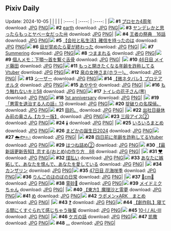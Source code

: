 ## Pixiv Daily
Update: 2024-10-05
|      |      |      |
| :----: | :----: | :----: |
|![](https://pixiv.microyu.workers.dev/c/240x480/img-master/img/2024/10/03/00/01/48/122979717_p0_master1200.jpg) **#1** [プロセカ4周年](https://www.pixiv.net/artworks/122979717) download: [JPG](https://pixiv.microyu.workers.dev/img-original/img/2024/10/03/00/01/48/122979717_p0.jpg) [PNG](https://pixiv.microyu.workers.dev/img-original/img/2024/10/03/00/01/48/122979717_p0.png)|![](https://pixiv.microyu.workers.dev/c/240x480/img-master/img/2024/10/03/00/00/38/122979547_p0_master1200.jpg) **#2** [earth](https://www.pixiv.net/artworks/122979547) download: [JPG](https://pixiv.microyu.workers.dev/img-original/img/2024/10/03/00/00/38/122979547_p0.jpg) [PNG](https://pixiv.microyu.workers.dev/img-original/img/2024/10/03/00/00/38/122979547_p0.png)|![](https://pixiv.microyu.workers.dev/c/240x480/img-master/img/2024/10/04/00/01/49/123007797_p0_master1200.jpg) **#3** [ヤンデレかと思ったらもっとヤベー女だった㊽](https://www.pixiv.net/artworks/123007797) download: [JPG](https://pixiv.microyu.workers.dev/img-original/img/2024/10/04/00/01/49/123007797_p0.jpg) [PNG](https://pixiv.microyu.workers.dev/img-original/img/2024/10/04/00/01/49/123007797_p0.png)|
|![](https://pixiv.microyu.workers.dev/c/240x480/img-master/img/2024/10/03/21/25/39/123002249_p0_master1200.jpg) **#4** [王者の祭典　16話](https://www.pixiv.net/artworks/123002249) download: [JPG](https://pixiv.microyu.workers.dev/img-original/img/2024/10/03/21/25/39/123002249_p0.jpg) [PNG](https://pixiv.microyu.workers.dev/img-original/img/2024/10/03/21/25/39/123002249_p0.png)|![](https://pixiv.microyu.workers.dev/c/240x480/img-master/img/2024/10/04/12/00/11/123018697_p0_master1200.jpg) **#5** [【会社と私生活】確信を持ったのは](https://www.pixiv.net/artworks/123018697) download: [JPG](https://pixiv.microyu.workers.dev/img-original/img/2024/10/04/12/00/11/123018697_p0.jpg) [PNG](https://pixiv.microyu.workers.dev/img-original/img/2024/10/04/12/00/11/123018697_p0.png)|![](https://pixiv.microyu.workers.dev/c/240x480/img-master/img/2024/10/04/07/30/01/123015132_p0_master1200.jpg) **#6** [目が覚めたら夏が終わった](https://www.pixiv.net/artworks/123015132) download: [JPG](https://pixiv.microyu.workers.dev/img-original/img/2024/10/04/07/30/01/123015132_p0.jpg) [PNG](https://pixiv.microyu.workers.dev/img-original/img/2024/10/04/07/30/01/123015132_p0.png)|
|![](https://pixiv.microyu.workers.dev/c/240x480/img-master/img/2024/10/04/00/00/30/123007590_p0_master1200.jpg) **#7** [Summering](https://www.pixiv.net/artworks/123007590) download: [JPG](https://pixiv.microyu.workers.dev/img-original/img/2024/10/04/00/00/30/123007590_p0.jpg) [PNG](https://pixiv.microyu.workers.dev/img-original/img/2024/10/04/00/00/30/123007590_p0.png)|![](https://pixiv.microyu.workers.dev/c/240x480/img-master/img/2024/10/03/00/08/20/122980031_p0_master1200.jpg) **#8** [つままれる](https://www.pixiv.net/artworks/122980031) download: [JPG](https://pixiv.microyu.workers.dev/img-original/img/2024/10/03/00/08/20/122980031_p0.jpg) [PNG](https://pixiv.microyu.workers.dev/img-original/img/2024/10/03/00/08/20/122980031_p0.png)|![](https://pixiv.microyu.workers.dev/c/240x480/img-master/img/2024/10/03/06/00/08/122985712_p0_master1200.jpg) **#9** [個人メモ：下顎～首を繋ぐ舌骨](https://www.pixiv.net/artworks/122985712) download: [JPG](https://pixiv.microyu.workers.dev/img-original/img/2024/10/03/06/00/08/122985712_p0.jpg) [PNG](https://pixiv.microyu.workers.dev/img-original/img/2024/10/03/06/00/08/122985712_p0.png)|
|![](https://pixiv.microyu.workers.dev/c/240x480/img-master/img/2024/10/03/10/23/57/122989015_p0_master1200.jpg) **#10** [46日目 メイド藤田](https://www.pixiv.net/artworks/122989015) download: [JPG](https://pixiv.microyu.workers.dev/img-original/img/2024/10/03/10/23/57/122989015_p0.jpg) [PNG](https://pixiv.microyu.workers.dev/img-original/img/2024/10/03/10/23/57/122989015_p0.png)|![](https://pixiv.microyu.workers.dev/c/240x480/img-master/img/2024/10/03/21/08/24/123001708_p0_master1200.jpg) **#11** [もっと開きたくなる年齢を詐称してるVtuber](https://www.pixiv.net/artworks/123001708) download: [JPG](https://pixiv.microyu.workers.dev/img-original/img/2024/10/03/21/08/24/123001708_p0.jpg) [PNG](https://pixiv.microyu.workers.dev/img-original/img/2024/10/03/21/08/24/123001708_p0.png)|![](https://pixiv.microyu.workers.dev/c/240x480/img-master/img/2024/10/03/14/14/00/122992342_p0_master1200.jpg) **#12** [泉の女神さま(ホラー)。](https://www.pixiv.net/artworks/122992342) download: [JPG](https://pixiv.microyu.workers.dev/img-original/img/2024/10/03/14/14/00/122992342_p0.jpg) [PNG](https://pixiv.microyu.workers.dev/img-original/img/2024/10/03/14/14/00/122992342_p0.png)|
|![](https://pixiv.microyu.workers.dev/c/240x480/img-master/img/2024/10/03/00/00/27/122979495_p0_master1200.jpg) **#13** [シーザー](https://www.pixiv.net/artworks/122979495) download: [JPG](https://pixiv.microyu.workers.dev/img-original/img/2024/10/03/00/00/27/122979495_p0.jpg) [PNG](https://pixiv.microyu.workers.dev/img-original/img/2024/10/03/00/00/27/122979495_p0.png)|![](https://pixiv.microyu.workers.dev/c/240x480/img-master/img/2024/10/03/15/54/12/122993893_p0_master1200.jpg) **#14** [【微ネタバレ】プロテアオルタ](https://www.pixiv.net/artworks/122993893) download: [JPG](https://pixiv.microyu.workers.dev/img-original/img/2024/10/03/15/54/12/122993893_p0.jpg) [PNG](https://pixiv.microyu.workers.dev/img-original/img/2024/10/03/15/54/12/122993893_p0.png)|![](https://pixiv.microyu.workers.dev/c/240x480/img-master/img/2024/10/03/04/30/01/122984759_p0_master1200.jpg) **#15** [あややや](https://www.pixiv.net/artworks/122984759) download: [JPG](https://pixiv.microyu.workers.dev/img-original/img/2024/10/03/04/30/01/122984759_p0.jpg) [PNG](https://pixiv.microyu.workers.dev/img-original/img/2024/10/03/04/30/01/122984759_p0.png)|
|![](https://pixiv.microyu.workers.dev/c/240x480/img-master/img/2024/10/03/17/35/25/122995783_p0_master1200.jpg) **#16** [もう触れないキミ58](https://www.pixiv.net/artworks/122995783) download: [JPG](https://pixiv.microyu.workers.dev/img-original/img/2024/10/03/17/35/25/122995783_p0.jpg) [PNG](https://pixiv.microyu.workers.dev/img-original/img/2024/10/03/17/35/25/122995783_p0.png)|![](https://pixiv.microyu.workers.dev/c/240x480/img-master/img/2024/10/03/00/00/27/122979496_p0_master1200.jpg) **#17** [トイレの花子さん(黒)](https://www.pixiv.net/artworks/122979496) download: [JPG](https://pixiv.microyu.workers.dev/img-original/img/2024/10/03/00/00/27/122979496_p0.jpg) [PNG](https://pixiv.microyu.workers.dev/img-original/img/2024/10/03/00/00/27/122979496_p0.png)|![](https://pixiv.microyu.workers.dev/c/240x480/img-master/img/2024/10/03/02/14/11/122983147_p0_master1200.jpg) **#18** [1st anniversary](https://www.pixiv.net/artworks/122983147) download: [JPG](https://pixiv.microyu.workers.dev/img-original/img/2024/10/03/02/14/11/122983147_p0.jpg) [PNG](https://pixiv.microyu.workers.dev/img-original/img/2024/10/03/02/14/11/122983147_p0.png)|
|![](https://pixiv.microyu.workers.dev/c/240x480/img-master/img/2024/10/04/00/00/45/123007650_p0_master1200.jpg) **#19** [「悪霊を退治する人の話」13](https://www.pixiv.net/artworks/123007650) download: [JPG](https://pixiv.microyu.workers.dev/img-original/img/2024/10/04/00/00/45/123007650_p0.jpg) [PNG](https://pixiv.microyu.workers.dev/img-original/img/2024/10/04/00/00/45/123007650_p0.png)|![](https://pixiv.microyu.workers.dev/c/240x480/img-master/img/2024/10/04/17/47/42/123024407_p0_master1200.jpg) **#20** [掟破りの名探偵。](https://www.pixiv.net/artworks/123024407) download: [JPG](https://pixiv.microyu.workers.dev/img-original/img/2024/10/04/17/47/42/123024407_p0.jpg) [PNG](https://pixiv.microyu.workers.dev/img-original/img/2024/10/04/17/47/42/123024407_p0.png)|![](https://pixiv.microyu.workers.dev/c/240x480/img-master/img/2024/10/04/17/33/20/123023787_p0_master1200.jpg) **#21** [目的。](https://www.pixiv.net/artworks/123023787) download: [JPG](https://pixiv.microyu.workers.dev/img-original/img/2024/10/04/17/33/20/123023787_p0.jpg) [PNG](https://pixiv.microyu.workers.dev/img-original/img/2024/10/04/17/33/20/123023787_p0.png)|
|![](https://pixiv.microyu.workers.dev/c/240x480/img-master/img/2024/10/03/00/03/24/122979829_p0_master1200.jpg) **#22** [出社日昼休み前の奥さん【カラー版】](https://www.pixiv.net/artworks/122979829) download: [JPG](https://pixiv.microyu.workers.dev/img-original/img/2024/10/03/00/03/24/122979829_p0.jpg) [PNG](https://pixiv.microyu.workers.dev/img-original/img/2024/10/03/00/03/24/122979829_p0.png)|![](https://pixiv.microyu.workers.dev/c/240x480/img-master/img/2024/10/04/20/30/02/123029030_p0_master1200.jpg) **#23** [三段アイス②](https://www.pixiv.net/artworks/123029030) download: [JPG](https://pixiv.microyu.workers.dev/img-original/img/2024/10/04/20/30/02/123029030_p0.jpg) [PNG](https://pixiv.microyu.workers.dev/img-original/img/2024/10/04/20/30/02/123029030_p0.png)|![](https://pixiv.microyu.workers.dev/c/240x480/img-master/img/2024/10/03/00/09/29/122980074_p0_master1200.jpg) **#24** [🕯️](https://www.pixiv.net/artworks/122980074) download: [JPG](https://pixiv.microyu.workers.dev/img-original/img/2024/10/03/00/09/29/122980074_p0.jpg) [PNG](https://pixiv.microyu.workers.dev/img-original/img/2024/10/03/00/09/29/122980074_p0.png)|
|![](https://pixiv.microyu.workers.dev/c/240x480/img-master/img/2024/10/03/22/58/20/123005330_p0_master1200.jpg) **#25** [いろいろまとめ](https://www.pixiv.net/artworks/123005330) download: [JPG](https://pixiv.microyu.workers.dev/img-original/img/2024/10/03/22/58/20/123005330_p0.jpg) [PNG](https://pixiv.microyu.workers.dev/img-original/img/2024/10/03/22/58/20/123005330_p0.png)|![](https://pixiv.microyu.workers.dev/c/240x480/img-master/img/2024/10/03/00/24/36/122980547_p0_master1200.jpg) **#26** [まどかの誕生日2024](https://www.pixiv.net/artworks/122980547) download: [JPG](https://pixiv.microyu.workers.dev/img-original/img/2024/10/03/00/24/36/122980547_p0.jpg) [PNG](https://pixiv.microyu.workers.dev/img-original/img/2024/10/03/00/24/36/122980547_p0.png)|![](https://pixiv.microyu.workers.dev/c/240x480/img-master/img/2024/10/03/03/39/02/122984231_p0_master1200.jpg) **#27** [☁️🐟⭐🎶](https://www.pixiv.net/artworks/122984231) download: [JPG](https://pixiv.microyu.workers.dev/img-original/img/2024/10/03/03/39/02/122984231_p0.jpg) [PNG](https://pixiv.microyu.workers.dev/img-original/img/2024/10/03/03/39/02/122984231_p0.png)|
|![](https://pixiv.microyu.workers.dev/c/240x480/img-master/img/2024/10/04/21/11/00/123030310_p0_master1200.jpg) **#28** [四日前に年齢を詐称してるVtuber](https://www.pixiv.net/artworks/123030310) download: [JPG](https://pixiv.microyu.workers.dev/img-original/img/2024/10/04/21/11/00/123030310_p0.jpg) [PNG](https://pixiv.microyu.workers.dev/img-original/img/2024/10/04/21/11/00/123030310_p0.png)|![](https://pixiv.microyu.workers.dev/c/240x480/img-master/img/2024/10/04/00/02/11/123007825_p0_master1200.jpg) **#29** [はつね詰め②](https://www.pixiv.net/artworks/123007825) download: [JPG](https://pixiv.microyu.workers.dev/img-original/img/2024/10/04/00/02/11/123007825_p0.jpg) [PNG](https://pixiv.microyu.workers.dev/img-original/img/2024/10/04/00/02/11/123007825_p0.png)|![](https://pixiv.microyu.workers.dev/c/240x480/img-master/img/2024/10/04/12/21/04/123019076_p0_master1200.jpg) **#30** [【最新話更新告知】恋する(おとめ)の作り方　88](https://www.pixiv.net/artworks/123019076) download: [JPG](https://pixiv.microyu.workers.dev/img-original/img/2024/10/04/12/21/04/123019076_p0.jpg) [PNG](https://pixiv.microyu.workers.dev/img-original/img/2024/10/04/12/21/04/123019076_p0.png)|
|![](https://pixiv.microyu.workers.dev/c/240x480/img-master/img/2024/10/03/00/00/16/122979450_p0_master1200.jpg) **#31** [❤](https://www.pixiv.net/artworks/122979450) download: [JPG](https://pixiv.microyu.workers.dev/img-original/img/2024/10/03/00/00/16/122979450_p0.jpg) [PNG](https://pixiv.microyu.workers.dev/img-original/img/2024/10/03/00/00/16/122979450_p0.png)|![](https://pixiv.microyu.workers.dev/c/240x480/img-master/img/2024/10/04/07/03/51/123014791_p0_master1200.jpg) **#32** [煤払い](https://www.pixiv.net/artworks/123014791) download: [JPG](https://pixiv.microyu.workers.dev/img-original/img/2024/10/04/07/03/51/123014791_p0.jpg) [PNG](https://pixiv.microyu.workers.dev/img-original/img/2024/10/04/07/03/51/123014791_p0.png)|![](https://pixiv.microyu.workers.dev/c/240x480/img-master/img/2024/10/03/14/25/08/122992487_p0_master1200.jpg) **#33** [あなたに嫉妬して、あなたを恨んで、あなたを愛している](https://www.pixiv.net/artworks/122992487) download: [JPG](https://pixiv.microyu.workers.dev/img-original/img/2024/10/03/14/25/08/122992487_p0.jpg) [PNG](https://pixiv.microyu.workers.dev/img-original/img/2024/10/03/14/25/08/122992487_p0.png)|
|![](https://pixiv.microyu.workers.dev/c/240x480/img-master/img/2024/10/03/19/35/20/122998861_p0_master1200.jpg) **#34** [カンザリン](https://www.pixiv.net/artworks/122998861) download: [JPG](https://pixiv.microyu.workers.dev/img-original/img/2024/10/03/19/35/20/122998861_p0.jpg) [PNG](https://pixiv.microyu.workers.dev/img-original/img/2024/10/03/19/35/20/122998861_p0.png)|![](https://pixiv.microyu.workers.dev/c/240x480/img-master/img/2024/10/04/14/55/50/123021281_p0_master1200.jpg) **#35** [47日目 花海咲季](https://www.pixiv.net/artworks/123021281) download: [JPG](https://pixiv.microyu.workers.dev/img-original/img/2024/10/04/14/55/50/123021281_p0.jpg) [PNG](https://pixiv.microyu.workers.dev/img-original/img/2024/10/04/14/55/50/123021281_p0.png)|![](https://pixiv.microyu.workers.dev/c/240x480/img-master/img/2024/10/03/16/36/20/122994659_p0_master1200.jpg) **#36** [りんごのほのぼの日常](https://www.pixiv.net/artworks/122994659) download: [JPG](https://pixiv.microyu.workers.dev/img-original/img/2024/10/03/16/36/20/122994659_p0.jpg) [PNG](https://pixiv.microyu.workers.dev/img-original/img/2024/10/03/16/36/20/122994659_p0.png)|
|![](https://pixiv.microyu.workers.dev/c/240x480/img-master/img/2024/10/03/20/38/23/123000703_p0_master1200.jpg) **#37** [💜cm💜](https://www.pixiv.net/artworks/123000703) download: [JPG](https://pixiv.microyu.workers.dev/img-original/img/2024/10/03/20/38/23/123000703_p0.jpg) [PNG](https://pixiv.microyu.workers.dev/img-original/img/2024/10/03/20/38/23/123000703_p0.png)|![](https://pixiv.microyu.workers.dev/c/240x480/img-master/img/2024/10/03/01/13/42/122981911_p0_master1200.jpg) **#38** [霊砂🎨](https://www.pixiv.net/artworks/122981911) download: [JPG](https://pixiv.microyu.workers.dev/img-original/img/2024/10/03/01/13/42/122981911_p0.jpg) [PNG](https://pixiv.microyu.workers.dev/img-original/img/2024/10/03/01/13/42/122981911_p0.png)|![](https://pixiv.microyu.workers.dev/c/240x480/img-master/img/2024/10/03/00/24/13/122980538_p0_master1200.jpg) **#39** [メイドミクちゃん](https://www.pixiv.net/artworks/122980538) download: [JPG](https://pixiv.microyu.workers.dev/img-original/img/2024/10/03/00/24/13/122980538_p0.jpg) [PNG](https://pixiv.microyu.workers.dev/img-original/img/2024/10/03/00/24/13/122980538_p0.png)|
|![](https://pixiv.microyu.workers.dev/c/240x480/img-master/img/2024/10/04/18/37/15/123025789_p0_master1200.jpg) **#40** [【東方】魔理沙と霊夢](https://www.pixiv.net/artworks/123025789) download: [JPG](https://pixiv.microyu.workers.dev/img-original/img/2024/10/04/18/37/15/123025789_p0.jpg) [PNG](https://pixiv.microyu.workers.dev/img-original/img/2024/10/04/18/37/15/123025789_p0.png)|![](https://pixiv.microyu.workers.dev/c/240x480/img-master/img/2024/10/04/04/30/01/123013026_p0_master1200.jpg) **#41** [め](https://www.pixiv.net/artworks/123013026) download: [JPG](https://pixiv.microyu.workers.dev/img-original/img/2024/10/04/04/30/01/123013026_p0.jpg) [PNG](https://pixiv.microyu.workers.dev/img-original/img/2024/10/04/04/30/01/123013026_p0.png)|![](https://pixiv.microyu.workers.dev/c/240x480/img-master/img/2024/10/04/18/38/32/123025818_p0_master1200.jpg) **#42** [ラボメン×ARK　まとめ](https://www.pixiv.net/artworks/123025818) download: [JPG](https://pixiv.microyu.workers.dev/img-original/img/2024/10/04/18/38/32/123025818_p0.jpg) [PNG](https://pixiv.microyu.workers.dev/img-original/img/2024/10/04/18/38/32/123025818_p0.png)|
|![](https://pixiv.microyu.workers.dev/c/240x480/img-master/img/2024/10/04/07/52/27/123015410_p0_master1200.jpg) **#43** [❓](https://www.pixiv.net/artworks/123015410) download: [JPG](https://pixiv.microyu.workers.dev/img-original/img/2024/10/04/07/52/27/123015410_p0.jpg) [PNG](https://pixiv.microyu.workers.dev/img-original/img/2024/10/04/07/52/27/123015410_p0.png)|![](https://pixiv.microyu.workers.dev/c/240x480/img-master/img/2024/10/04/18/05/03/123008422_p0_master1200.jpg) **#44** [【創作BL】寝てる間にくすぐられて感じちゃう後輩](https://www.pixiv.net/artworks/123008422) download: [JPG](https://pixiv.microyu.workers.dev/img-original/img/2024/10/04/18/05/03/123008422_p0.jpg) [PNG](https://pixiv.microyu.workers.dev/img-original/img/2024/10/04/18/05/03/123008422_p0.png)|![](https://pixiv.microyu.workers.dev/c/240x480/img-master/img/2024/10/03/01/17/07/122981547_p0_master1200.jpg) **#45** [10-Ⅰ / AL-Ⅲ](https://www.pixiv.net/artworks/122981547) download: [JPG](https://pixiv.microyu.workers.dev/img-original/img/2024/10/03/01/17/07/122981547_p0.jpg) [PNG](https://pixiv.microyu.workers.dev/img-original/img/2024/10/03/01/17/07/122981547_p0.png)|
|![](https://pixiv.microyu.workers.dev/c/240x480/img-master/img/2024/10/03/22/23/07/123004253_p0_master1200.jpg) **#46** [ケガの話](https://www.pixiv.net/artworks/123004253) download: [JPG](https://pixiv.microyu.workers.dev/img-original/img/2024/10/03/22/23/07/123004253_p0.jpg) [PNG](https://pixiv.microyu.workers.dev/img-original/img/2024/10/03/22/23/07/123004253_p0.png)|![](https://pixiv.microyu.workers.dev/c/240x480/img-master/img/2024/10/04/13/33/53/123020097_p0_master1200.jpg) **#47** [凯撒](https://www.pixiv.net/artworks/123020097) download: [JPG](https://pixiv.microyu.workers.dev/img-original/img/2024/10/04/13/33/53/123020097_p0.jpg) [PNG](https://pixiv.microyu.workers.dev/img-original/img/2024/10/04/13/33/53/123020097_p0.png)|![](https://pixiv.microyu.workers.dev/c/240x480/img-master/img/2024/10/04/15/48/32/123022083_p0_master1200.jpg) **#48** [...](https://www.pixiv.net/artworks/123022083) download: [JPG](https://pixiv.microyu.workers.dev/img-original/img/2024/10/04/15/48/32/123022083_p0.jpg) [PNG](https://pixiv.microyu.workers.dev/img-original/img/2024/10/04/15/48/32/123022083_p0.png)|
